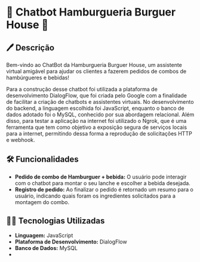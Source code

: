 # 🤖 Chatbot Hamburgueria Burguer House 🍔

## 🖊️ Descrição

Bem-vindo ao ChatBot da Hamburgueria Burguer House, um assistente virtual amigável para ajudar os clientes a fazerem pedidos de combos de hambúrgueres e bebidas!

Para a construção desse chatbot foi utilizada a plataforma de desenvolvimento DialogFlow, que foi criada pelo Google com a finalidade de facilitar a criação de chatbots e assistentes virtuais. No desenvolvimento do backend, a linguagem escolhida foi JavaScript, enquanto o banco de dados adotado foi o MySQL, conhecido por sua abordagem relacional. Além disso, para testar a aplicação na internet foi utilizado o Ngrok, que é uma ferramenta que tem como objetivo a exposição segura de serviços locais para a internet, permitindo dessa forma a reprodução de solicitações HTTP e webhook.

## 🛠️ Funcionalidades 

- **Pedido de combo de Hamburguer + bebida:** O usuário pode interagir com o chatbot para montar o seu lanche e escolher a bebida desejada.
- **Registro de pedido:** Ao finalizar o pedido é retornado um resumo para o usuário, indicando quais foram os ingredientes solicitados para a montagem do combo.


## 👩‍💻 Tecnologias Utilizadas

- **Linguagem:** JavaScript
- **Plataforma de Desenvolvimento:** DialogFlow
- **Banco de Dados:** MySQL
-  
